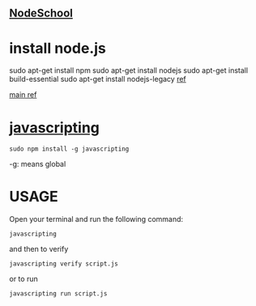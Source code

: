 [NodeSchool](https://nodeschool.io/)
---

# install node.js

sudo apt-get install npm
sudo apt-get install nodejs
sudo apt-get install build-essential
sudo apt-get install nodejs-legacy  [ref](https://github.com/nodejs/node-v0.x-archive/issues/3911#issuecomment-139857042)

[main ref](https://www.digitalocean.com/community/tutorials/how-to-install-node-js-on-an-ubuntu-14-04-server)



# [javascripting](https://github.com/workshopper/javascripting)

```
sudo npm install -g javascripting
```
-g: means global


# USAGE
Open your terminal and run the following command:
```
javascripting
```
and then to verify
```
javascripting verify script.js
```

or to run
```
javascripting run script.js
```
